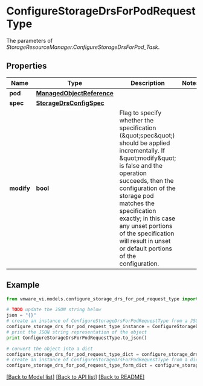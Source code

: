 # ConfigureStorageDrsForPodRequestType

The parameters of *StorageResourceManager.ConfigureStorageDrsForPod_Task*. 

## Properties
Name | Type | Description | Notes
------------ | ------------- | ------------- | -------------
**pod** | [**ManagedObjectReference**](ManagedObjectReference.md) |  | 
**spec** | [**StorageDrsConfigSpec**](StorageDrsConfigSpec.md) |  | 
**modify** | **bool** | Flag to specify whether the specification (\&quot;spec\&quot;) should be applied incrementally. If \&quot;modify\&quot; is false and the operation succeeds, then the configuration of the storage pod matches the specification exactly; in this case any unset portions of the specification will result in unset or default portions of the configuration.  | 

## Example

```python
from vmware_vi.models.configure_storage_drs_for_pod_request_type import ConfigureStorageDrsForPodRequestType

# TODO update the JSON string below
json = "{}"
# create an instance of ConfigureStorageDrsForPodRequestType from a JSON string
configure_storage_drs_for_pod_request_type_instance = ConfigureStorageDrsForPodRequestType.from_json(json)
# print the JSON string representation of the object
print ConfigureStorageDrsForPodRequestType.to_json()

# convert the object into a dict
configure_storage_drs_for_pod_request_type_dict = configure_storage_drs_for_pod_request_type_instance.to_dict()
# create an instance of ConfigureStorageDrsForPodRequestType from a dict
configure_storage_drs_for_pod_request_type_form_dict = configure_storage_drs_for_pod_request_type.from_dict(configure_storage_drs_for_pod_request_type_dict)
```
[[Back to Model list]](../README.md#documentation-for-models) [[Back to API list]](../README.md#documentation-for-api-endpoints) [[Back to README]](../README.md)


